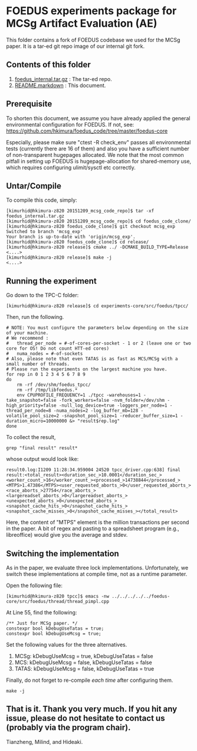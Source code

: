 FOEDUS experiments package for MCSg Artifact Evaluation (AE)
========
This folder contains a fork of FOEDUS codebase we used for the MCSg paper.
It is a tar-ed git repo image of our internal git fork.

Contents of this folder
--------

1. [foedus_internal.tar.gz](foedus_internal.tar.gz) : The tar-ed repo.
2. [README.markdown](README.markdown) : This document.


Prerequisite
--------
To shorten this document, we assume you have already applied the general environmental
configuration for FOEDUS. If not, see:
  https://github.com/hkimura/foedus_code/tree/master/foedus-core

Especially, please make sure "ctest -R check_env" passes all environmental tests
(currently there are 16 of them) and also you have a sufficient number of
non-transparent hugepages allocated. We note that the most common pitfall in
setting up FOEDUS is hugepage-allocation for shared-memory use, which requires
configuring ulimit/sysctl etc correctly.


Untar/Compile
--------
To compile this code, simply:

    [kimurhid@hkimura-z820 20151209_mcsg_code_repo]$ tar -xf foedus_internal.tar.gz 
    [kimurhid@hkimura-z820 20151209_mcsg_code_repo]$ cd foedus_code_clone/
    [kimurhid@hkimura-z820 foedus_code_clone]$ git checkout mcsg_exp 
    Switched to branch 'mcsg_exp'
    Your branch is up-to-date with 'origin/mcsg_exp'.
    [kimurhid@hkimura-z820 foedus_code_clone]$ cd release/
    [kimurhid@hkimura-z820 release]$ cmake ../ -DCMAKE_BUILD_TYPE=Release
    <....>
    [kimurhid@hkimura-z820 release]$ make -j
    <....>

Running the experiment
--------
Go down to the TPC-C folder:

    [kimurhid@hkimura-z820 release]$ cd experiments-core/src/foedus/tpcc/
    
Then, run the following.
    
    # NOTE: You must configure the parameters below depending on the size of your machine.
    # We recommend :
    #   thread_per_node = #-of-cores-per-socket - 1 or 2 (leave one or two core for OS! Do not count HTT-ed cores)
    #   numa_nodes = #-of-sockets
    # Also, please note that even TATAS is as fast as MCS/MCSg with a small number of threads.
    # Please run the experiments on the largest machine you have.
    for rep in 0 1 2 3 4 5 6 7 8 9
    do
        rm -rf /dev/shm/foedus_tpcc/
        rm -rf /tmp/libfoedus.*
        env CPUPROFILE_FREQUENCY=1 ./tpcc -warehouses=1 -take_snapshot=false -fork_workers=false -nvm_folder=/dev/shm -high_priority=false -null_log_device=true -loggers_per_node=1 -thread_per_node=8 -numa_nodes=2 -log_buffer_mb=128 -volatile_pool_size=2 -snapshot_pool_size=1 -reducer_buffer_size=1 -duration_micro=10000000 &> "result$rep.log"
    done

To collect the result,

    grep "final result" result*

whose output would look like:

    result0.log:I1209 11:28:34.959004 24520 tpcc_driver.cpp:638] final result:<total_result><duration_sec_>10.0001</duration_sec_><worker_count_>16</worker_count_><processed_>14738844</processed_><MTPS>1.47386</MTPS><user_requested_aborts_>0</user_requested_aborts_><race_aborts_>27754</race_aborts_><largereadset_aborts_>0</largereadset_aborts_><unexpected_aborts_>0</unexpected_aborts_><snapshot_cache_hits_>0</snapshot_cache_hits_><snapshot_cache_misses_>0</snapshot_cache_misses_></total_result>

Here, the content of "MTPS" element is the million transactions per second in the paper.
A bit of regex and pasting to a spreadsheet program (e.g., libreoffice) would give
you the average and stdev.

Switching the implementation
--------
As in the paper, we evaluate three lock implementations.
Unfortunately, we switch these implementations at compile time, not as a runtime parameter.

Open the following file:

    [kimurhid@hkimura-z820 tpcc]$ emacs -nw ../../../../../foedus-core/src/foedus/thread/thread_pimpl.cpp

At Line 55, find the following:
    
    /** Just for MCSg paper. */
    constexpr bool kDebugUseTatas = true;
    constexpr bool kDebugUseMcsg = true;

Set the following values for the three alternatives.

1. MCSg: kDebugUseMcsg = true, kDebugUseTatas = false
2. MCS: kDebugUseMcsg = false, kDebugUseTatas = false
3. TATAS: kDebugUseMcsg = false, kDebugUseTatas = true

Finally, do not forget to re-compile *each time* after configuring them.

    make -j

That is it. Thank you very much.
If you hit any issue, please do not hesitate to contact us (probably via the program chair).
--
Tianzheng, Milind, and Hideaki.
